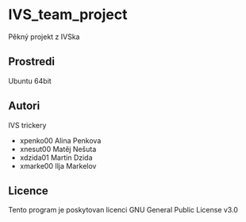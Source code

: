 # IVS_team_project
Pěkný projekt z IVSka

Prostredi
---------
Ubuntu 64bit

Autori
------
IVS trickery
- xpenko00 Alina Penkova 
- xnesut00 Matěj Nešuta 
- xdzida01 Martin Dzida 
- xmarke00 Ilja Markelov 

Licence
-------

Tento program je poskytovan licenci GNU General Public License v3.0

